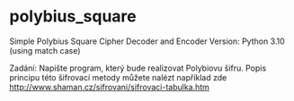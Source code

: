 # polybius_square
Simple Polybius Square Cipher Decoder and Encoder
Version: Python 3.10 (using match case)

Zadání: Napište program, který bude realizovat Polybiovu šifru. Popis principu této šifrovací metody můžete nalézt například zde http://www.shaman.cz/sifrovani/sifrovaci-tabulka.htm
